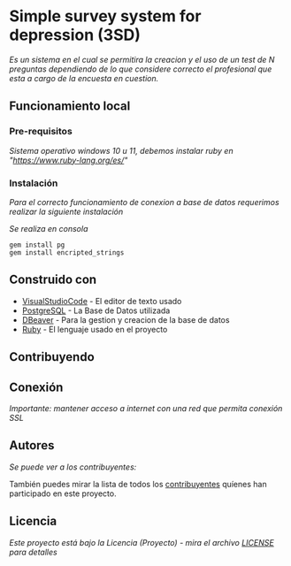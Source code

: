 # Simple survey system for depression (3SD)

_Es un sistema en el cual se permitira la creacion y el uso de un test de N preguntas dependiendo de lo que considere correcto el profesional que esta a cargo de la encuesta en cuestion._

## Funcionamiento local

### Pre-requisitos

_Sistema operativo windows 10 u 11, debemos instalar ruby en "https://www.ruby-lang.org/es/"_

### Instalación

_Para el correcto funcionamiento de conexion a base de datos requerimos realizar la siguiente instalación_

_Se realiza en consola_

```
gem install pg
gem install encripted_strings
```

## Construido con

* [VisualStudioCode](https://code.visualstudio.com/download) - El editor de texto usado
* [PostgreSQL](https://www.postgresql.org/download/) - La Base de Datos utilizada
* [DBeaver](https://dbeaver.io/download/) - Para la gestion y creacion de la base de datos
* [Ruby](https://www.ruby-lang.org/es/downloads/) - El lenguaje usado en el proyecto
## Contribuyendo

## Conexión

_Importante: mantener acceso a internet con una red que permita conexión SSL_

## Autores

_Se puede ver a los contribuyentes:_

También puedes mirar la lista de todos los [contribuyentes](https://github.com/elpolloconmayo/Taller1/graphs/contributors) quíenes han participado en este proyecto. 

## Licencia

_Este proyecto está bajo la Licencia (Proyecto) - mira el archivo [LICENSE](LICENSE) para detalles_
